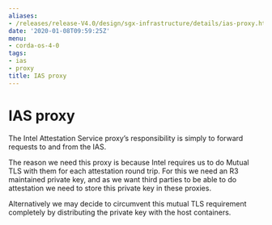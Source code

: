```yaml
---
aliases:
- /releases/release-V4.0/design/sgx-infrastructure/details/ias-proxy.html
date: '2020-01-08T09:59:25Z'
menu:
- corda-os-4-0
tags:
- ias
- proxy
title: IAS proxy
---
```



# IAS proxy

The Intel Attestation Service proxy’s responsibility is simply to forward requests to and from the IAS.

The reason we need this proxy is because Intel requires us to do Mutual TLS with them for each attestation round trip.
For this we need an R3 maintained private key, and as we want third parties to be able to do attestation we need to
store this private key in these proxies.

Alternatively we may decide to circumvent this mutual TLS requirement completely by distributing the private key with
the host containers.


